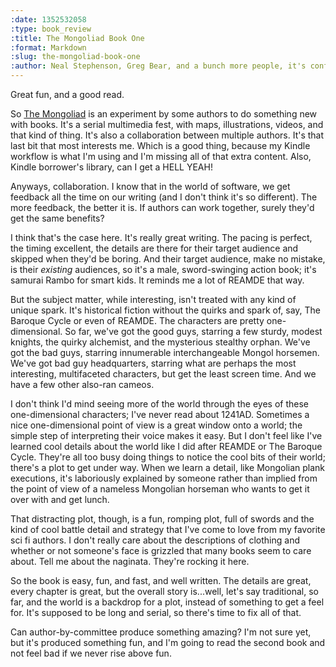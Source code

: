 ```yaml
--- 
:date: 1352532058
:type: book_review
:title: The Mongoliad Book One
:format: Markdown
:slug: the-mongoliad-book-one
:author: Neal Stephenson, Greg Bear, and a bunch more people, it's confusing
---
```


Great fun, and a good read.

So [The Mongoliad](http://mongoliad.com) is an experiment by some authors to do
something new with books. It's a serial multimedia fest, with maps,
illustrations, videos, and that kind of thing. It's also a collaboration
between multiple authors. It's that last bit that most interests me. Which is a
good thing, because my Kindle workflow is what I'm using and I'm missing all of
that extra content. Also, Kindle borrower's library, can I get a HELL YEAH!

Anyways, collaboration. I know that in the world of software, we get feedback
all the time on our writing (and I don't think it's so different). The more
feedback, the better it is. If authors can work together, surely they'd get the
same benefits?

I think that's the case here. It's really great writing. The pacing is perfect,
the timing excellent, the details are there for their target audience and
skipped when they'd be boring. And their target audience, make no mistake, is
their *existing* audiences, so it's a male, sword-swinging action book; it's
samurai Rambo for smart kids. It reminds me a lot of REAMDE that way.

But the subject matter, while interesting, isn't treated with any kind of
unique spark. It's historical fiction without the quirks and spark of, say, The
Baroque Cycle or even of REAMDE. The characters are pretty one-dimensional. So
far, we've got the good guys, starring a few sturdy, modest knights, the quirky
alchemist, and the mysterious stealthy orphan. We've got the bad guys, starring
innumerable interchangeable Mongol horsemen. We've got bad guy headquarters,
starring what are perhaps the most interesting, multifaceted characters, but
get the least screen time. And we have a few other also-ran cameos.

I don't think I'd mind seeing more of the world through the eyes of these
one-dimensional characters; I've never read about 1241AD. Sometimes a nice
one-dimensional point of view is a great window onto a world; the simple step
of interpreting their voice makes it easy. But I don't feel like I've
learned cool details about the world like I did after REAMDE or The
Baroque Cycle. They're all too busy doing things to notice the cool bits of
their world; there's a plot to get under way. When we learn a detail, like
Mongolian plank executions, it's laboriously explained by someone rather than
implied from the point of view of a nameless Mongolian horseman who wants to
get it over with and get lunch.


That distracting plot, though, is a fun, romping plot, full of swords and the
kind of cool battle detail and strategy that I've come to love from my favorite
sci fi authors. I don't really care about the descriptions of clothing and
whether or not someone's face is grizzled that many books seem to care about.
Tell me about the naginata. They're rocking it here.

So the book is easy, fun, and fast, and well written. The details are great,
every chapter is great, but the overall story is...well, let's say traditional,
so far, and the world is a backdrop for a plot, instead of something to get a
feel for. It's supposed to be long and serial, so there's time to fix all of
that.

Can author-by-committee produce something amazing? I'm not sure yet, but it's
produced something fun, and I'm going to read the second book and not feel bad
if we never rise above fun.



